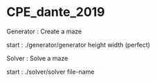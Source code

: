 # CPE_dante_2019

Generator : Create a maze

start : ./generator/generator height width (perfect)

Solver : Solve a maze

start : ./solver/solver file-name
